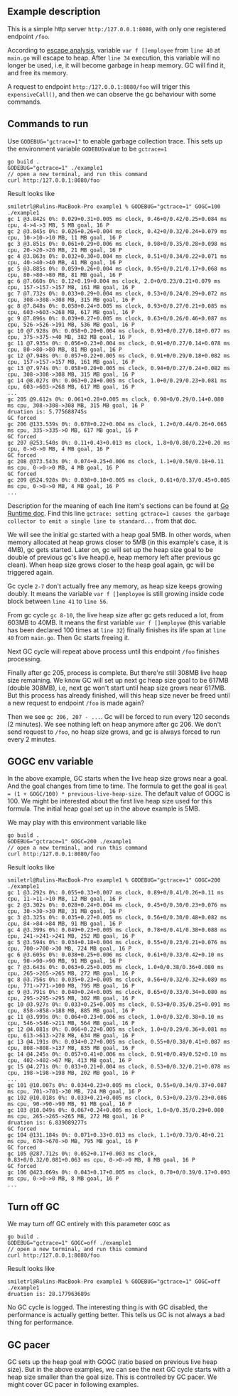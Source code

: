 ## Example description

This is a simple http server `http:/127.0.0.1:8080`, with only one registered endpoint `/foo`.

According to [escape analysis](https://github.com/smiletrl/golang_escape/blob/master/pkg/escape/README.md), variable `var f []employee` from `line 40` at `main.go` will escape to heap. After `line 34` execution, this variable will no longer be used, i.e, it will become garbage in heap memory. GC will find it, and free its memory.

A request to endpoint `http:/127.0.0.1:8080/foo` will triger this `expensiveCall()`, and then we can observe the gc behaviour with some commands.

## Commands to run

Use `GODEBUG="gctrace=1"` to enable garbage collection trace. This sets up the environment variable `GODEBUG`value to be `gctrace=1`

```
go build .
GODEBUG="gctrace=1" ./example1
// open a new terminal, and run this command
curl http:/127.0.0.1:8080/foo
```

Result looks like

```
smiletrl@Rulins-MacBook-Pro example1 % GODEBUG="gctrace=1" GOGC=100  ./example1
gc 1 @3.842s 0%: 0.029+0.31+0.005 ms clock, 0.46+0/0.42/0.25+0.084 ms cpu, 4->4->3 MB, 5 MB goal, 16 P
gc 2 @3.845s 0%: 0.026+0.26+0.004 ms clock, 0.42+0/0.32/0.24+0.079 ms cpu, 10->10->10 MB, 11 MB goal, 16 P
gc 3 @3.851s 0%: 0.061+0.29+0.006 ms clock, 0.98+0/0.35/0.28+0.098 ms cpu, 20->20->20 MB, 21 MB goal, 16 P
gc 4 @3.863s 0%: 0.032+0.30+0.004 ms clock, 0.51+0/0.34/0.22+0.071 ms cpu, 40->40->40 MB, 41 MB goal, 16 P
gc 5 @3.885s 0%: 0.059+0.26+0.004 ms clock, 0.95+0/0.21/0.17+0.068 ms cpu, 80->80->80 MB, 81 MB goal, 16 P
gc 6 @7.660s 0%: 0.12+0.19+0.004 ms clock, 2.0+0/0.23/0.21+0.079 ms cpu, 157->157->157 MB, 161 MB goal, 16 P
gc 7 @7.732s 0%: 0.033+0.29+0.004 ms clock, 0.53+0/0.24/0.29+0.072 ms cpu, 308->308->308 MB, 315 MB goal, 16 P
gc 8 @7.848s 0%: 0.058+0.24+0.005 ms clock, 0.93+0/0.27/0.21+0.085 ms cpu, 603->603->268 MB, 617 MB goal, 16 P
gc 9 @7.896s 0%: 0.039+0.27+0.005 ms clock, 0.63+0/0.26/0.46+0.087 ms cpu, 526->526->191 MB, 536 MB goal, 16 P
gc 10 @7.928s 0%: 0.058+0.20+0.004 ms clock, 0.93+0/0.27/0.18+0.077 ms cpu, 375->375->40 MB, 382 MB goal, 16 P
gc 11 @7.935s 0%: 0.056+0.23+0.004 ms clock, 0.91+0/0.27/0.14+0.078 ms cpu, 80->80->80 MB, 81 MB goal, 16 P
gc 12 @7.948s 0%: 0.057+0.22+0.005 ms clock, 0.91+0/0.29/0.18+0.082 ms cpu, 157->157->157 MB, 161 MB goal, 16 P
gc 13 @7.974s 0%: 0.058+0.20+0.005 ms clock, 0.94+0/0.27/0.24+0.082 ms cpu, 308->308->308 MB, 315 MB goal, 16 P
gc 14 @8.027s 0%: 0.063+0.28+0.005 ms clock, 1.0+0/0.29/0.23+0.081 ms cpu, 603->603->268 MB, 617 MB goal, 16 P
...
gc 205 @9.612s 0%: 0.061+0.28+0.005 ms clock, 0.98+0/0.29/0.14+0.080 ms cpu, 308->308->308 MB, 315 MB goal, 16 P
druation is: 5.775688745s
GC forced
gc 206 @133.539s 0%: 0.078+0.22+0.004 ms clock, 1.2+0/0.44/0.26+0.065 ms cpu, 335->335->0 MB, 617 MB goal, 16 P
GC forced
gc 207 @253.540s 0%: 0.11+0.43+0.013 ms clock, 1.8+0/0.80/0.22+0.20 ms cpu, 0->0->0 MB, 4 MB goal, 16 P
GC forced
gc 208 @373.543s 0%: 0.074+0.25+0.006 ms clock, 1.1+0/0.50/0.18+0.11 ms cpu, 0->0->0 MB, 4 MB goal, 16 P
GC forced
gc 209 @524.928s 0%: 0.038+0.18+0.005 ms clock, 0.61+0/0.37/0.45+0.085 ms cpu, 0->0->0 MB, 4 MB goal, 16 P
...
```

Description for the meaning of each line item's sections can be found at [Go Runtime doc](https://golang.org/pkg/runtime/). Find this line `gctrace: setting gctrace=1 causes the garbage collector to emit a single line to standard...` from that doc.

We will see the initial gc started with a heap goal 5MB. In other words, when memory allocated at heap grows closer to 5MB (in this example's case, it is 4MB), gc gets started. Later on, gc will set up the heap size goal to be double of previous gc's live heap(i.e, heap memory left after previous gc clean). When heap size grows closer to the heap goal again, gc will be triggered again.

Gc cycle `2-7` don't actually free any memory, as heap size keeps growing doubly. It means the variable `var f []employee` is still growing inside code block between `line 41` to `line 56`.

From gc cycle `gc 8-10`, the live heap size after gc gets reduced a lot, from 603MB to 40MB. It means the first variable `var f []employee` (this variable has been declared 100 times at `line 32`) finally finishes its life span at `line 40` from `main.go`. Then Gc starts freeing it.

Next GC cycle will repeat above process until this endpoint `/foo` finishes processing.

Finally after gc 205, process is complete. But there're still 308MB live heap size remaining. We know GC will set up next gc heap size goal to be 617MB (double 308MB), i.e, next gc won't start until heap size grows near 617MB. But this process has already finished, will this heap size never be freed until a new request to endpoint `/foo` is made again?

Then we see `gc 206, 207 - ...`. Gc will be forced to run every 120 seconds (2 minutes). We see nothing left on heap anymore after gc 206. We don't send request to `/foo`, no heap size grows, and gc is always forced to run every 2 minutes.

## GOGC env variable

In the above example, GC starts when the live heap size grows near a goal. And the goal changes from time to time. The formula to get the goal is `goal = (1 + GOGC/100) * previous-live-heap-size`. The default value of GOGC is 100. We might be interested about the first live heap size used for this formula. The initial heap goal set up in the above example is 5MB.

We may play with this environment variable like

```
go build .
GODEBUG="gctrace=1" GOGC=200 ./example1
// open a new terminal, and run this command
curl http:/127.0.0.1:8080/foo
```

Result looks like

```
smiletrl@Rulins-MacBook-Pro example1 % GODEBUG="gctrace=1" GOGC=200 ./example1
gc 1 @3.292s 0%: 0.055+0.33+0.007 ms clock, 0.89+0/0.41/0.26+0.11 ms cpu, 11->11->10 MB, 12 MB goal, 16 P
gc 2 @3.302s 0%: 0.028+0.24+0.004 ms clock, 0.45+0/0.30/0.23+0.076 ms cpu, 30->30->30 MB, 31 MB goal, 16 P
gc 3 @3.325s 0%: 0.035+0.27+0.005 ms clock, 0.56+0/0.30/0.48+0.082 ms cpu, 84->84->84 MB, 91 MB goal, 16 P
gc 4 @3.399s 0%: 0.049+0.23+0.005 ms clock, 0.78+0/0.41/0.38+0.088 ms cpu, 241->241->241 MB, 252 MB goal, 16 P
gc 5 @3.594s 0%: 0.034+0.18+0.004 ms clock, 0.55+0/0.23/0.21+0.076 ms cpu, 700->700->30 MB, 724 MB goal, 16 P
gc 6 @3.605s 0%: 0.038+0.25+0.006 ms clock, 0.61+0/0.33/0.42+0.10 ms cpu, 90->90->90 MB, 91 MB goal, 16 P
gc 7 @3.643s 0%: 0.063+0.25+0.005 ms clock, 1.0+0/0.38/0.36+0.080 ms cpu, 265->265->265 MB, 272 MB goal, 16 P
gc 8 @3.756s 0%: 0.035+0.23+0.005 ms clock, 0.56+0/0.32/0.32+0.089 ms cpu, 771->771->100 MB, 795 MB goal, 16 P
gc 9 @3.791s 0%: 0.040+0.24+0.005 ms clock, 0.65+0/0.33/0.34+0.080 ms cpu, 295->295->295 MB, 302 MB goal, 16 P
gc 10 @3.927s 0%: 0.033+0.25+0.005 ms clock, 0.53+0/0.35/0.25+0.091 ms cpu, 858->858->188 MB, 885 MB goal, 16 P
gc 11 @3.999s 0%: 0.064+0.23+0.006 ms clock, 1.0+0/0.32/0.38+0.10 ms cpu, 546->546->211 MB, 564 MB goal, 16 P
gc 12 @4.081s 0%: 0.066+0.22+0.005 ms clock, 1.0+0/0.29/0.36+0.081 ms cpu, 613->613->278 MB, 634 MB goal, 16 P
gc 13 @4.191s 0%: 0.034+0.27+0.005 ms clock, 0.55+0/0.38/0.41+0.087 ms cpu, 808->808->137 MB, 835 MB goal, 16 P
gc 14 @4.245s 0%: 0.057+0.41+0.006 ms clock, 0.91+0/0.49/0.52+0.10 ms cpu, 402->402->67 MB, 413 MB goal, 16 P
gc 15 @4.271s 0%: 0.033+0.21+0.004 ms clock, 0.53+0/0.32/0.21+0.078 ms cpu, 198->198->198 MB, 202 MB goal, 16 P
...
gc 101 @10.007s 0%: 0.034+0.23+0.005 ms clock, 0.55+0/0.34/0.37+0.087 ms cpu, 701->701->30 MB, 724 MB goal, 16 P
gc 102 @10.018s 0%: 0.033+0.21+0.005 ms clock, 0.53+0/0.23/0.23+0.086 ms cpu, 90->90->90 MB, 91 MB goal, 16 P
gc 103 @10.049s 0%: 0.067+0.24+0.005 ms clock, 1.0+0/0.35/0.29+0.080 ms cpu, 265->265->265 MB, 272 MB goal, 16 P
druation is: 6.839089277s
GC forced
gc 104 @131.184s 0%: 0.071+0.33+0.013 ms clock, 1.1+0/0.73/0.48+0.21 ms cpu, 670->670->0 MB, 795 MB goal, 16 P
GC forced
gc 105 @287.712s 0%: 0.052+0.17+0.003 ms clock, 0.83+0/0.32/0.081+0.063 ms cpu, 0->0->0 MB, 8 MB goal, 16 P
GC forced
gc 106 @423.069s 0%: 0.043+0.17+0.005 ms clock, 0.70+0/0.39/0.17+0.093 ms cpu, 0->0->0 MB, 8 MB goal, 16 P
...
```

## Turn off GC

We may turn off GC entirely with this parameter `GOGC` as

```
go build .
GODEBUG="gctrace=1" GOGC=off ./example1
// open a new terminal, and run this command
curl http:/127.0.0.1:8080/foo
```

Result looks like

```
smiletrl@Rulins-MacBook-Pro example1 % GODEBUG="gctrace=1" GOGC=off ./example1
druation is: 28.177963689s
```

No GC cycle is logged. The interesting thing is with GC disabled, the performance is actually getting better. This tells us GC is not always a bad thing for performance.

## GC pacer

GC sets up the heap goal with GOGC (ratio based on previous live heap size). But in the above examples, we can see the next GC cycle starts with a heap size smaller than the goal size. This is controlled by GC pacer. We might cover GC pacer in following examples.
